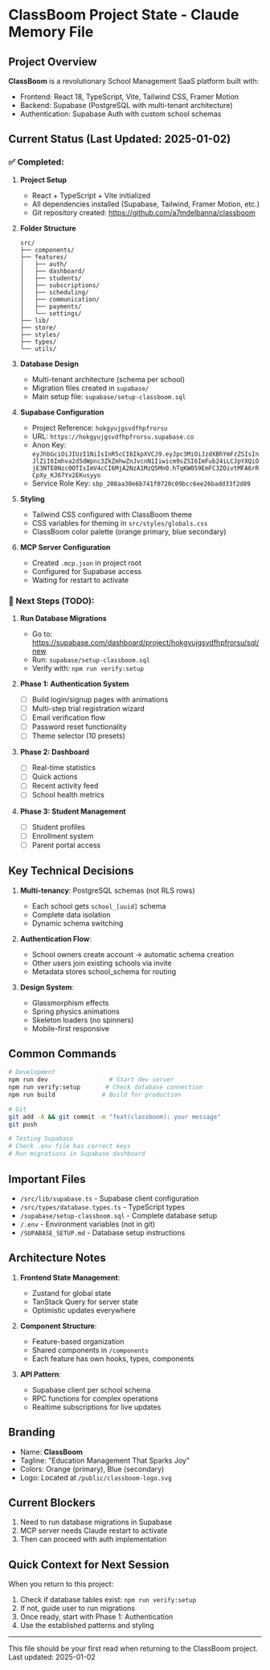 # ClassBoom Project State - Claude Memory File

## Project Overview
**ClassBoom** is a revolutionary School Management SaaS platform built with:
- Frontend: React 18, TypeScript, Vite, Tailwind CSS, Framer Motion
- Backend: Supabase (PostgreSQL with multi-tenant architecture)
- Authentication: Supabase Auth with custom school schemas

## Current Status (Last Updated: 2025-01-02)

### ✅ Completed:
1. **Project Setup**
   - React + TypeScript + Vite initialized
   - All dependencies installed (Supabase, Tailwind, Framer Motion, etc.)
   - Git repository created: https://github.com/a7mdelbanna/classboom

2. **Folder Structure**
   ```
   src/
   ├── components/
   ├── features/
   │   ├── auth/
   │   ├── dashboard/
   │   ├── students/
   │   ├── subscriptions/
   │   ├── scheduling/
   │   ├── communication/
   │   ├── payments/
   │   └── settings/
   ├── lib/
   ├── store/
   ├── styles/
   ├── types/
   └── utils/
   ```

3. **Database Design**
   - Multi-tenant architecture (schema per school)
   - Migration files created in `supabase/`
   - Main setup file: `supabase/setup-classboom.sql`

4. **Supabase Configuration**
   - Project Reference: `hokgyujgsvdfhpfrorsu`
   - URL: `https://hokgyujgsvdfhpfrorsu.supabase.co`
   - Anon Key: `eyJhbGciOiJIUzI1NiIsInR5cCI6IkpXVCJ9.eyJpc3MiOiJzdXBhYmFzZSIsInJlZiI6Imhva2d5dWpnc3ZkZmhwZnJvcnN1Iiwicm9sZSI6ImFub24iLCJpYXQiOjE3NTE0Nzc0OTIsImV4cCI6MjA2NzA1MzQ5Mn0.hTqKW059EmFC3ZOivtMFA6rRCpXy_KJ67Yx2EKusyyo`
   - Service Role Key: `sbp_208aa30e6b741f0720c09bcc6ee26badd33f2d89`

5. **Styling**
   - Tailwind CSS configured with ClassBoom theme
   - CSS variables for theming in `src/styles/globals.css`
   - ClassBoom color palette (orange primary, blue secondary)

6. **MCP Server Configuration**
   - Created `.mcp.json` in project root
   - Configured for Supabase access
   - Waiting for restart to activate

### 🚧 Next Steps (TODO):

1. **Run Database Migrations**
   - Go to: https://supabase.com/dashboard/project/hokgyujgsvdfhpfrorsu/sql/new
   - Run: `supabase/setup-classboom.sql`
   - Verify with: `npm run verify:setup`

2. **Phase 1: Authentication System**
   - [ ] Build login/signup pages with animations
   - [ ] Multi-step trial registration wizard
   - [ ] Email verification flow
   - [ ] Password reset functionality
   - [ ] Theme selector (10 presets)

3. **Phase 2: Dashboard**
   - [ ] Real-time statistics
   - [ ] Quick actions
   - [ ] Recent activity feed
   - [ ] School health metrics

4. **Phase 3: Student Management**
   - [ ] Student profiles
   - [ ] Enrollment system
   - [ ] Parent portal access

## Key Technical Decisions

1. **Multi-tenancy**: PostgreSQL schemas (not RLS rows)
   - Each school gets `school_[uuid]` schema
   - Complete data isolation
   - Dynamic schema switching

2. **Authentication Flow**:
   - School owners create account → automatic schema creation
   - Other users join existing schools via invite
   - Metadata stores school_schema for routing

3. **Design System**:
   - Glassmorphism effects
   - Spring physics animations
   - Skeleton loaders (no spinners)
   - Mobile-first responsive

## Common Commands

```bash
# Development
npm run dev                 # Start dev server
npm run verify:setup       # Check database connection
npm run build             # Build for production

# Git
git add -A && git commit -m "feat(classboom): your message"
git push

# Testing Supabase
# Check .env file has correct keys
# Run migrations in Supabase dashboard
```

## Important Files

- `/src/lib/supabase.ts` - Supabase client configuration
- `/src/types/database.types.ts` - TypeScript types
- `/supabase/setup-classboom.sql` - Complete database setup
- `/.env` - Environment variables (not in git)
- `/SUPABASE_SETUP.md` - Database setup instructions

## Architecture Notes

1. **Frontend State Management**:
   - Zustand for global state
   - TanStack Query for server state
   - Optimistic updates everywhere

2. **Component Structure**:
   - Feature-based organization
   - Shared components in `/components`
   - Each feature has own hooks, types, components

3. **API Pattern**:
   - Supabase client per school schema
   - RPC functions for complex operations
   - Realtime subscriptions for live updates

## Branding

- Name: **ClassBoom**
- Tagline: "Education Management That Sparks Joy"
- Colors: Orange (primary), Blue (secondary)
- Logo: Located at `/public/classboom-logo.svg`

## Current Blockers

1. Need to run database migrations in Supabase
2. MCP server needs Claude restart to activate
3. Then can proceed with auth implementation

## Quick Context for Next Session

When you return to this project:
1. Check if database tables exist: `npm run verify:setup`
2. If not, guide user to run migrations
3. Once ready, start with Phase 1: Authentication
4. Use the established patterns and styling

---

This file should be your first read when returning to the ClassBoom project.
Last updated: 2025-01-02